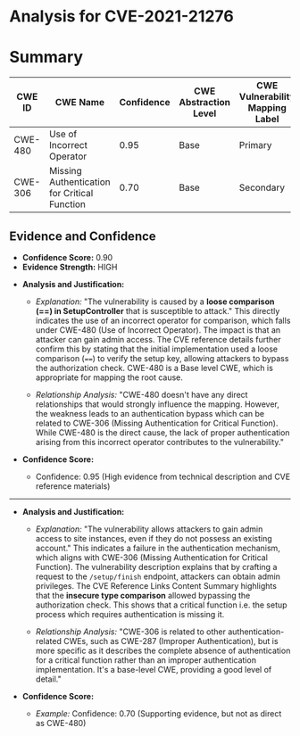 # Analysis for CVE-2021-21276

# Summary
| CWE ID | CWE Name | Confidence | CWE Abstraction Level | CWE Vulnerability Mapping Label | CWE-Vulnerability Mapping Notes |
|---|---|---|---|---|---|
| CWE-480 | Use of Incorrect Operator | 0.95 | Base | Primary | Allowed |
| CWE-306 | Missing Authentication for Critical Function | 0.70 | Base | Secondary | Allowed |

## Evidence and Confidence

*   **Confidence Score:** 0.90
*   **Evidence Strength:** HIGH

- **Analysis and Justification:**  
  - *Explanation:* "The vulnerability is caused by a **loose comparison (==) in SetupController** that is susceptible to attack." This directly indicates the use of an incorrect operator for comparison, which falls under CWE-480 (Use of Incorrect Operator). The impact is that an attacker can gain admin access. The CVE reference details further confirm this by stating that the initial implementation used a loose comparison (`==`) to verify the setup key, allowing attackers to bypass the authorization check. CWE-480 is a Base level CWE, which is appropriate for mapping the root cause.
  
  - *Relationship Analysis:* "CWE-480 doesn't have any direct relationships that would strongly influence the mapping. However, the weakness leads to an authentication bypass which can be related to CWE-306 (Missing Authentication for Critical Function). While CWE-480 is the direct cause, the lack of proper authentication arising from this incorrect operator contributes to the vulnerability."

- **Confidence Score:**  
  - Confidence: 0.95 (High evidence from technical description and CVE reference materials)

---
- **Analysis and Justification:**  
  - *Explanation:* "The vulnerability allows attackers to gain admin access to site instances, even if they do not possess an existing account." This indicates a failure in the authentication mechanism, which aligns with CWE-306 (Missing Authentication for Critical Function). The vulnerability description explains that by crafting a request to the `/setup/finish` endpoint, attackers can obtain admin privileges. The CVE Reference Links Content Summary highlights that the **insecure type comparison** allowed bypassing the authorization check. This shows that a critical function i.e. the setup process which requires authentication is missing it.

  - *Relationship Analysis:* "CWE-306 is related to other authentication-related CWEs, such as CWE-287 (Improper Authentication), but is more specific as it describes the complete absence of authentication for a critical function rather than an improper authentication implementation. It's a base-level CWE, providing a good level of detail."

- **Confidence Score:**  
  - *Example:* Confidence: 0.70 (Supporting evidence, but not as direct as CWE-480)